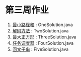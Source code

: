 # 第三周作业

1. [最小路径和](https://leetcode-cn.com/problems/minimum-path-sum/) : OneSolution.java
2. [解码方法](https://leetcode-cn.com/problems/decode-ways) : TwoSolution.java
3. [最大正方形](https://leetcode-cn.com/problems/maximal-square/) : ThreeSolution.java
4. [任务调度器](https://leetcode-cn.com/problems/task-scheduler/) : FourSolution.java
5. [回文子串](https://leetcode-cn.com/problems/palindromic-substrings/) : FiveSolution.java